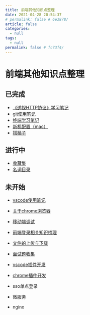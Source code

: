 ```yaml
---
title: 前端其他知识点整理
date: 2021-04-28 20:54:37
# permalink: false # 6e3878/
article: false
categories: 
  - null
tags: 
  - null
permalink: false # fc73f4/
---
```

# 前端其他知识点整理


## 已完成
- [《透视HTTP协议》学习笔记](./http/)
- [git使用笔记](./git.html)
- [终端学习笔记](./terminal.html)
- [新机配置（mac）](./mac-config.html)
- [搭梯子](./vpn.html)




## 进行中
- [收藏集](./some-website.html)
- [名词目录](./word.html)





## 未开始
- [vscode使用笔记](./vscode.html)
- [关于chrome浏览器](./chrome.html)
- [移动端调试](./mobile-debug.html)
- [前端登录相关知识梳理](./login.html)
- [文件的上传与下载](./file-upload.html)
- [面试题收集](./interview.html)
- [vscode插件开发](./vscode-plugin.html)
- [chrome插件开发](./chrome-plugin.html)
- sso单点登录
- 微服务

- nginx
